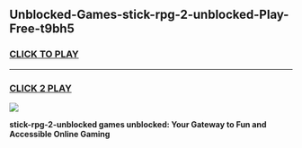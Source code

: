 
## Unblocked-Games-stick-rpg-2-unblocked-Play-Free-t9bh5
<h3>
<a href="https://premium76.site?title=stick-rpg-2-unblocked&ref=20M">CLICK TO PLAY</a></h3>
<hr>

<h3>
<a href="https://premium76.site?title=stick-rpg-2-unblocked&ref=20M">CLICK 2 PLAY</a>
  
</h3>

<a href="https://premium76.site?title=stick-rpg-2-unblocked&ref=19M"><img src="https://clearcache.store/games.png"></a>


**stick-rpg-2-unblocked games unblocked: Your Gateway to Fun and Accessible Online Gaming**
